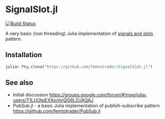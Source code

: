 # SignalSlot.jl

[![Build Status](https://travis-ci.org/femtotrader/SignalSlot.jl.svg?branch=master)](https://travis-ci.org/femtotrader/SignalSlot.jl)

A very basic (non threading) Julia implementation of [signals and slots](https://en.wikipedia.org/wiki/Signals_and_slots) pattern.

## Installation

```julia
julia> Pkg.clone("https://github.com/femtotrader/SignalSlot.jl")
```

## See also

 - Initial discussion https://groups.google.com/forum/#!msg/julia-users/T1LUOtpEXXo/mrQG6L2UAQAJ
 - PubSub.jl - a basic Julia implementation of publish-subscribe pattern https://github.com/femtotrader/PubSub.jl
